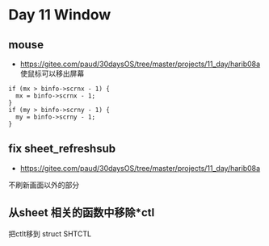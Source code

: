# Day 11 Window

## mouse
- https://gitee.com/paud/30daysOS/tree/master/projects/11_day/harib08a
使鼠标可以移出屏幕
```
if (mx > binfo->scrnx - 1) {
  mx = binfo->scrnx - 1;
}
if (my > binfo->scrny - 1) {
  my = binfo->scrny - 1;
}
```

## fix sheet_refreshsub
- https://gitee.com/paud/30daysOS/tree/master/projects/11_day/harib08a

不刷新画面以外的部分


## 从sheet 相关的函数中移除*ctl
把ctlt移到 struct SHTCTL
